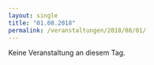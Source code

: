 ```yaml
---
layout: single
title: "01.08.2018"
permalink: /veranstaltungen/2018/08/01/
---
```


Keine Veranstaltung an diesem Tag.
